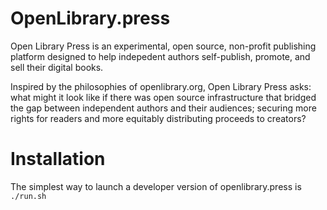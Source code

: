 # OpenLibrary.press

Open Library Press is an experimental, open source, non-profit publishing platform designed to help indepedent authors self-publish, promote, and sell their digital books.

Inspired by the philosophies of openlibrary.org, Open Library Press asks: what might it look like if there was open source infrastructure that bridged the gap between independent authors and their audiences; securing more rights for readers and more equitably distributing proceeds to creators?

# Installation

The simplest way to launch a developer version of openlibrary.press is `./run.sh`

